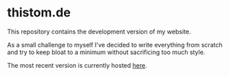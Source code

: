 # thistom.de
This repository contains the development version of my website.

As a small challenge to myself I've decided to write everything from scratch and try to keep bloat to a minimum without sacrificing too much style.

The most recent version is currently hosted [here](https://thistom.de/testing/).

